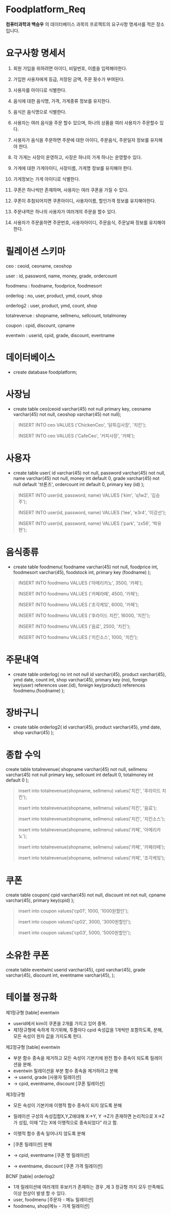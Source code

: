 # Foodplatform_Req
__컴퓨터과학과 백승우__ 의 데이터베이스 과목의 프로젝트의 요구사항 명세서를 적은 장소입니다.

# 요구사항 명세서
1. 회원 가입을 위하려면 아이디, 비밀번호, 이름을 입력해야한다.
2. 가입한 사용자에게 등급, 저장된 금액, 주문 횟수가 부여된다.
3. 사용자를 아이디로 식별한다.

4. 음식에 대한 음식명, 가격, 가게종류 정보를 유지한다.
5. 음식은 음식명으로 식별한다.
6. 사용자는 여러 음식을 주문 할수 있으며, 하나의 상품을 여러 사용자가 주문할수 있다.
7. 사용자가 음식을 주문하면 주문에 대한 아이디, 주문음식, 주문일자 정보를 유지해야 한다.

8. 각 가게는 사장이 운영하고, 사장은 하나의 가게 하나는 운영할수 있다.
9. 가게에 대한 가게아이디, 사장이름, 가게명 정보를 유지해야 한다.
10. 가게정보는 가게 아이디로 식별한다.

11. 쿠폰은 하나씩만 존재하며, 사용자는 여러 쿠폰을 가질 수 있다.
12. 쿠폰이 추첨되어지면 쿠폰아이디, 사용자이름, 할인가격 정보를 유지해야한다.

13. 주문내역은 하나의 사용자가 여러개의 주문을 할수 있다.
14. 사용자가 주문을하면 주문번호, 사용자아이디, 주문음식, 주문날짜 정보를 유지해야한다.


# 릴레이션 스키마
ceo : ceoid, ceoname, ceoshop

user : id,	password,	name,	money,	grade, 	ordercount

foodmenu : foodname, foodprice, foodmesort

orderlog : no, user, product, ymd, count, shop

orderlog2 : user, product, ymd, count, shop

totalrevenue : shopname,	sellmenu,	sellcount,	totalmoney

coupon : cpid, discount, cpname

eventwin : userid, cpid, grade, discount, eventname

# 데이터베이스
* create database foodplatform;

# 사장님
* create table ceo(ceoid varchar(45) not null primary key, ceoname varchar(45) not null, ceoshop varchar(45) not null);

> INSERT INTO ceo VALUES ('ChickenCeo', '닭튀김사장', '치킨');
>
> INSERT INTO ceo VALUES ('CafeCeo', '커피사장', '카페');

# 사용자
* create table user(
id varchar(45) not null,
password varchar(45) not null,
name varchar(45) not null,
money int default 0,
grade varchar(45) not null default '브론즈',
ordercount int default 0,
primary key (id)
);

>INSERT INTO user(id, password, name) VALUES ('kim', 'q1w2', '김승주');
>
>INSERT INTO user(id, password, name) VALUES ('lee', 'e3r4', '이강선');
>
>INSERT INTO user(id, password, name) VALUES ('park', 'zx56', '박유현');

# 음식종류
* create table foodmenu(
foodname varchar(45) not null,
foodprice int,
foodmesort varchar(45),
foodstock int,
primary key (foodname)
);

>INSERT INTO foodmenu VALUES ('아메리카노', 3500, '카페');
>
>INSERT INTO foodmenu VALUES ('카페라뗴', 4500, '카페');
>
>INSERT INTO foodmenu VALUES ('조각케잌', 6000, '카페');
>
>INSERT INTO foodmenu VALUES ('후라이드 치킨', 16000, '치킨');
>
>INSERT INTO foodmenu VALUES ('음료', 2500, '치킨');
>
>INSERT INTO foodmenu VALUES ('치킨소스', 1000, '치킨');

# 주문내역
* create table orderlog(
no int not null
id varchar(45),
product varchar(45),
ymd date,
count int,
shop varchar(45),
primary key (no),
foreign key(user) references user.(id),
foreign key(product) references foodmenu.(foodname)
);

# 장바구니
* create table orderlog2(
id varchar(45),
product varchar(45),
ymd date,
shop varchar(45)
);

# 종합 수익
create table totalrevenue(
shopname varchar(45) not null,
sellmenu varchar(45) not null primary key,
sellcount int default 0,
totalmoney int default 0
);

> insert into totalrevenue(shopname, sellmenu) values('치킨', '후라이드 치킨');
>
>insert into totalrevenue(shopname, sellmenu) values('치킨', '음료');
>
>insert into totalrevenue(shopname, sellmenu) values('치킨', '치킨소스');
>
>insert into totalrevenue(shopname, sellmenu) values('카페', '아메리카노');
>
>insert into totalrevenue(shopname, sellmenu) values('카페', '카페라떼');
>
>insert into totalrevenue(shopname, sellmenu) values('카페', '조각케잌');

# 쿠폰
create table coupon(
cpid varchar(45) not null,
discount int not null,
cpname varchar(45),
primary key(cpid)
);

> insert into coupon values('cp01', 1000, '1000원할인');
> 
>insert into coupon values('cp02', 3000, '3000원할인');
>
>insert into coupon values('cp03', 5000, '5000원할인');

# 소유한 쿠폰
create table eventwin(
userid varchar(45),
cpid varchar(45),
grade varchar(45),
discount int,
eventname varchar(45),
);

# 테이블 정규화
제1정규형
[table] eventwin
- userid에서 kim이 쿠폰을 2개를 가지고 있어 중복.
- 제1정규형에 속하게 하기위해, 투플마다 cpid 속성값을 1개씩만 포함하도록, 분해, 모든 속성이 원자 값을 가지도록 한다.


제2정규형
[table] eventwin
- 부분 함수 종속을 제거하고 모든 속성이 기본키에 완전 함수 종속이 되도록 릴레이션을 분해.
- eventwin 릴레이션을 부분 함수 종속을 제거하려고 분해
- -> userid, grade [사용자 릴레이션] 
- -> cpid, eventname, discount [쿠폰 릴레이션]

제3정규형
- 모든 속성이 기본키에 이행적 함수 종속이 되지 않도록 분해
- 릴레이션 구성의 속성집합X,Y,Z에대해  X->Y, Y ->Z가 존재하면 논리적으로 X->Z가 성립, 이때 "Z는 X에 이행적으로 종속되었다" 라고 함.
- 이행적 함수 종속 일어나지 않도록 분해

- [쿠폰 릴레이션] 분해
- -> cpid, eventname [쿠폰 명 릴레이션]
- -> eventname, discount [쿠폰 가격 릴레이션]

BCNF
[table] orderlog2
- 1개 릴레이션에 여러개의 후보키가 존재하는 경우 ,제 3 정규형 까지 모두 만족해도 이상 현상이 발생 할 수 있다.
- user, foodmenu [주문자 - 메뉴 릴레이션]
- foodmenu, shop[메뉴 - 가게 릴레이션]

